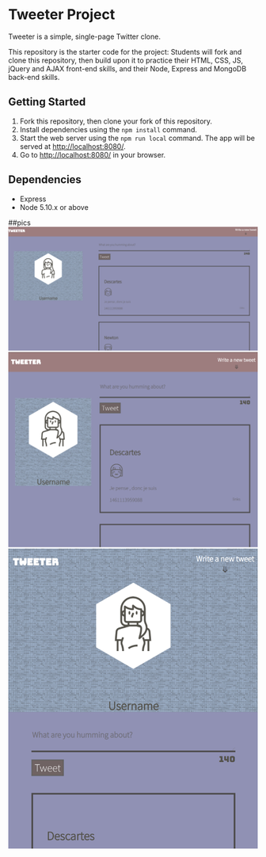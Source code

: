 # Tweeter Project

Tweeter is a simple, single-page Twitter clone.

This repository is the starter code for the project: Students will fork and clone this repository, then build upon it to practice their HTML, CSS, JS, jQuery and AJAX front-end skills, and their Node, Express and MongoDB back-end skills.

## Getting Started

1. Fork this repository, then clone your fork of this repository.
2. Install dependencies using the `npm install` command.
3. Start the web server using the `npm run local` command. The app will be served at <http://localhost:8080/>.
4. Go to <http://localhost:8080/> in your browser.

## Dependencies

- Express
- Node 5.10.x or above

##pics
!["screenshot of mobile width"](https://github.com/jswelsh/tweeter/blob/master/public/doc/Screenshot%20from%202019-07-25%2015-26-47.png)
!["screenshot of mid width"](https://github.com/jswelsh/tweeter/blob/master/public/doc/Screenshot%20from%202019-07-25%2015-27-06.png)
!["screenshot of fullwidth"](https://github.com/jswelsh/tweeter/blob/master/public/doc/Screenshot%20from%202019-07-25%2015-27-19.png)
